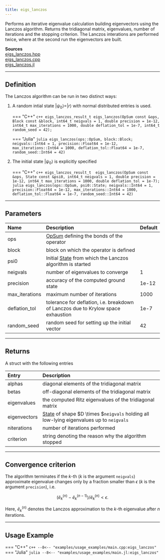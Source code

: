 ```yaml
---
title: eigs_lanczos
---
```


Performs an iterative eigenvalue calculation building eigenvectors using the Lanczos algorithm. Returns the tridiagonal matrix, eigenvalues, number of iterations and the stopping criterion. The Lanczos interations are performed twice, where at the second run the eigenvectors are built.

**Sources**<br>
[eigs_lanczos.hpp](https://github.com/awietek/xdiag/blob/main/xdiag/algorithms/lanczos/eigs_lanczos.hpp)<br>
[eigs_lanczos.cpp](https://github.com/awietek/xdiag/blob/main/xdiag/algorithms/lanczos/eigs_lanczos.cpp)<br>
[eigs_lanczos.jl](https://github.com/awietek/XDiag.jl/blob/main/src/algorithms/lanczos/eigs_lanczos.jl)

---

## Definition

The Lanczos algorithm can be run in two distinct ways:

1. A random intial state $|\psi_0\rangle = |r\rangle$ with normal distributed entries is used.

	=== "C++"
		```c++
		eigs_lanczos_result_t
		eigs_lanczos(OpSum const &ops, Block const &block, int64_t neigvals = 1,
		             double precision = 1e-12, int64_t max_iterations = 1000,
                     double deflation_tol = 1e-7, int64_t random_seed = 42);
		```

	=== "Julia"
		``` julia
		eigs_lanczos(ops::OpSum, block::Block; neigvals::Int64 = 1,
                     precision::Float64 = 1e-12, max_iterations::Int64 = 1000,
					 deflation_tol::Float64 = 1e-7, random_seed::Int64 = 42)
		```

2. The initial state $|\psi_0\rangle$ is explicitly specified

	=== "C++"
		```c++
		eigs_lanczos_result_t 
		eigs_lanczos(OpSum const &ops, State const &psi0, int64_t neigvals = 1,
                     double precision = 1e-12, int64_t max_iterations = 1000,
                     double deflation_tol = 1e-7);
		```
		``` julia
		eigs_lanczos(ops::OpSum, psi0::State; neigvals::Int64 = 1,
                     precision::Float64 = 1e-12, max_iterations::Int64 = 1000,
					 deflation_tol::Float64 = 1e-7, random_seed::Int64 = 42)
		```
---

## Parameters

| Name           | Description                                                                       | Default |
|:---------------|:----------------------------------------------------------------------------------|---------|
| ops            | [OpSum](../operators/opsum.md) defining the bonds of the operator                 |         |
| block          | block on which the operator is defined                                            |         |
| psi0           | Initial [State](../states/state.md) from which the Lanczos algorithm is started   |         |
| neigvals       | number of eigenvalues to converge                                                 | 1       |
| precision      | accuracy of the computed ground state                                             | 1e-12   |
| max_iterations | maximum number of iterations                                                      | 1000    |
| deflation_tol  | tolerance for deflation, i.e. breakdown of Lanczos due to Krylow space exhaustion | 1e-7    |
| random_seed    | random seed for setting up the initial vector                                     | 42      |

---

## Returns

A struct with the following entries

| Entry        | Description                                                                                                           |
|:-------------|:----------------------------------------------------------------------------------------------------------------------|
| alphas       | diagonal elements of the tridiagonal matrix                                                                           |
| betas        | off-diagonal elements of the tridiagonal matrix                                                                       |
| eigenvalues  | the computed Ritz eigenvalues of the tridiagonal matrix                                                               |
| eigenvectors | [State](../states/state.md) of shape $D \times $`neigvals` holding all low-lying eigenvalues up to `neigvals` |
| niterations  | number of iterations performed                                                                                        |
| criterion    | string denoting the reason why the algorithm stopped                                                                  |

---

## Convergence criterion

The algorithm terminates if the $k$-th ($k$ is the argument `neigvals`) approximate eigenvalue changes only by a fraction smaller than $\epsilon$ ($k$ is the argument `precision`), i.e.

$$ (\tilde{e}_k^{(n)} - \tilde{e}_k^{(n-1)}) / \tilde{e}_k^{(n)} < \epsilon.$$

Here, $\tilde{e}_k^{(n)}$ denotes the Lanczos approximation to the $k$-th eigenvalue after $n$ iterations.

---

## Usage Example

=== "C++"
	```c++
	--8<-- "examples/usage_examples/main.cpp:eigs_lanczos"
	```
=== "Julia"
	```julia
	--8<-- "examples/usage_examples/main.jl:eigs_lanczos"
	```
